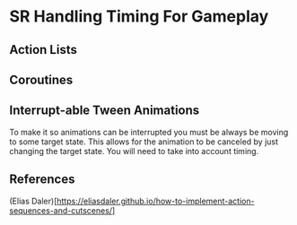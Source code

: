 # SR Handling Timing For Gameplay

## Action Lists



## Coroutines



## Interrupt-able Tween Animations

To make it so animations can be interrupted you must be always be moving to 
some target state. This allows for the animation to be canceled by just 
changing the target state. You will need to take into 
account timing.

## References

(Elias Daler)[https://eliasdaler.github.io/how-to-implement-action-sequences-and-cutscenes/]
